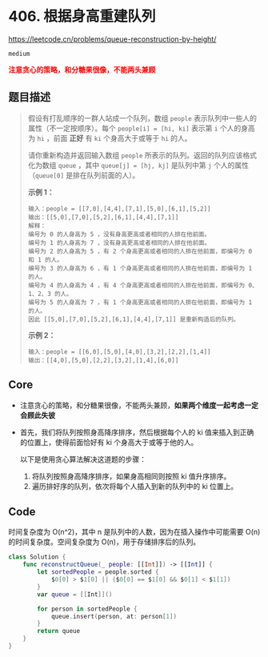 # 406. 根据身高重建队列

https://leetcode.cn/problems/queue-reconstruction-by-height/

`medium`

**<font color=red>注意贪心的策略，和分糖果很像，不能两头兼顾</font>**

## 题目描述

> 假设有打乱顺序的一群人站成一个队列，数组 `people` 表示队列中一些人的属性（不一定按顺序）。每个 `people[i] = [hi, ki]` 表示第 `i` 个人的身高为 `hi` ，前面 **正好** 有 `ki` 个身高大于或等于 `hi` 的人。
>
> 请你重新构造并返回输入数组 `people` 所表示的队列。返回的队列应该格式化为数组 `queue` ，其中 `queue[j] = [hj, kj]` 是队列中第 `j` 个人的属性（`queue[0]` 是排在队列前面的人）。
>
>  
>
> 
>
> **示例 1：**
>
> ```
> 输入：people = [[7,0],[4,4],[7,1],[5,0],[6,1],[5,2]]
> 输出：[[5,0],[7,0],[5,2],[6,1],[4,4],[7,1]]
> 解释：
> 编号为 0 的人身高为 5 ，没有身高更高或者相同的人排在他前面。
> 编号为 1 的人身高为 7 ，没有身高更高或者相同的人排在他前面。
> 编号为 2 的人身高为 5 ，有 2 个身高更高或者相同的人排在他前面，即编号为 0 和 1 的人。
> 编号为 3 的人身高为 6 ，有 1 个身高更高或者相同的人排在他前面，即编号为 1 的人。
> 编号为 4 的人身高为 4 ，有 4 个身高更高或者相同的人排在他前面，即编号为 0、1、2、3 的人。
> 编号为 5 的人身高为 7 ，有 1 个身高更高或者相同的人排在他前面，即编号为 1 的人。
> 因此 [[5,0],[7,0],[5,2],[6,1],[4,4],[7,1]] 是重新构造后的队列。
> ```
>
> **示例 2：**
>
> ```
> 输入：people = [[6,0],[5,0],[4,0],[3,2],[2,2],[1,4]]
> 输出：[[4,0],[5,0],[2,2],[3,2],[1,4],[6,0]]
> ```



## Core

- 注意贪心的策略，和分糖果很像，不能两头兼顾，**如果两个维度一起考虑一定会顾此失彼**

- 首先，我们将队列按照身高降序排序，然后根据每个人的 ki 值来插入到正确的位置上，使得前面恰好有 ki 个身高大于或等于他的人。

  以下是使用贪心算法解决这道题的步骤：

  1. 将队列按照身高降序排序，如果身高相同则按照 ki 值升序排序。
  2. 遍历排好序的队列，依次将每个人插入到新的队列中的 ki 位置上。



## Code

时间复杂度为 O(n^2)，其中 n 是队列中的人数，因为在插入操作中可能需要 O(n) 的时间复杂度。空间复杂度为 O(n)，用于存储排序后的队列。

```swift
class Solution {
    func reconstructQueue(_ people: [[Int]]) -> [[Int]] {
        let sortedPeople = people.sorted {
            $0[0] > $1[0] || ($0[0] == $1[0] && $0[1] < $1[1])
        }
        var queue = [[Int]]()

        for person in sortedPeople {
            queue.insert(person, at: person[1])
        }
        return queue
    }
}
```

